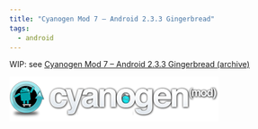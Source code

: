 ```yaml
---
title: "Cyanogen Mod 7 – Android 2.3.3 Gingerbread"
tags:
  - android
---
```


WIP: see [Cyanogen Mod 7 – Android 2.3.3 Gingerbread (archive)](https://web.archive.org/web/20170705044556/http://www.srombauts.fr/2011/04/24/cyanogen-mod-7-android-2-3-3-gingerbread/)

![Cyanogen Logo](/assets/images/cyanogen_logo.png)
